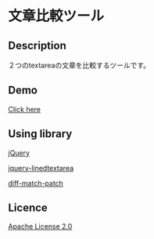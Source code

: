 文章比較ツール
====

## Description

２つのtextareaの文章を比較するツールです。

## Demo

[Click here](https://kaneyhonest.github.io/typoChecker/)

## Using library

[jQuery](https://jquery.com)

[jquery-linedtextarea](https://github.com/cotenoni/jquery-linedtextarea)

[diff-match-patch](https://github.com/google/diff-match-patch)

## Licence

[Apache License 2.0](https://www.apache.org/licenses/LICENSE-2.0)

